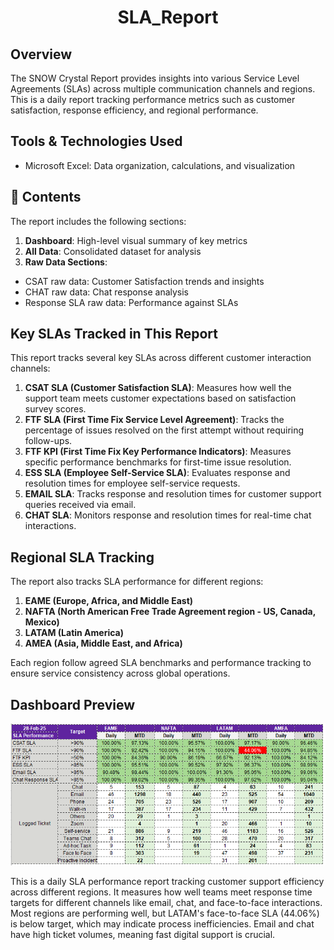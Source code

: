 # <div align="center">SLA_Report</div>

## Overview

The SNOW Crystal Report provides insights into various Service Level Agreements (SLAs) across multiple communication channels and regions. This is a daily report tracking performance metrics such as customer satisfaction, response efficiency, and regional performance.

## Tools & Technologies Used

- Microsoft Excel: Data organization, calculations, and visualization

## 📂 Contents

The report includes the following sections:

1. **Dashboard**: High-level visual summary of key metrics
2. **All Data**: Consolidated dataset for analysis
3. **Raw Data Sections**:
- CSAT raw data: Customer Satisfaction trends and insights
- CHAT raw data: Chat response analysis
- Response SLA raw data: Performance against SLAs

## Key SLAs Tracked in This Report

This report tracks several key SLAs across different customer interaction channels:

1. **CSAT SLA (Customer Satisfaction SLA)**: Measures how well the support team meets customer expectations based on satisfaction survey scores.
2. **FTF SLA (First Time Fix Service Level Agreement)**: Tracks the percentage of issues resolved on the first attempt without requiring follow-ups.
3. **FTF KPI (First Time Fix Key Performance Indicators)**: Measures specific performance benchmarks for first-time issue resolution.
4. **ESS SLA (Employee Self-Service SLA)**: Evaluates response and resolution times for employee self-service requests.
5. **EMAIL SLA**: Tracks response and resolution times for customer support queries received via email.
6. **CHAT SLA**: Monitors response and resolution times for real-time chat interactions.


## Regional SLA Tracking

The report also tracks SLA performance for different regions:
1. **EAME (Europe, Africa, and Middle East)**
2. **NAFTA (North American Free Trade Agreement region - US, Canada, Mexico)**
3. **LATAM (Latin America)**
4. **AMEA (Asia, Middle East, and Africa)**

Each region follow agreed SLA benchmarks and performance tracking to ensure service consistency across global operations.

## Dashboard Preview
![1](images/sla.png)

This is a daily SLA performance report tracking customer support efficiency across different regions. It measures how well teams meet response time targets for different channels like email, chat, and face-to-face interactions. Most regions are performing well, but LATAM's face-to-face SLA (44.06%) is below target, which may indicate process inefficiencies. Email and chat have high ticket volumes, meaning fast digital support is crucial.
